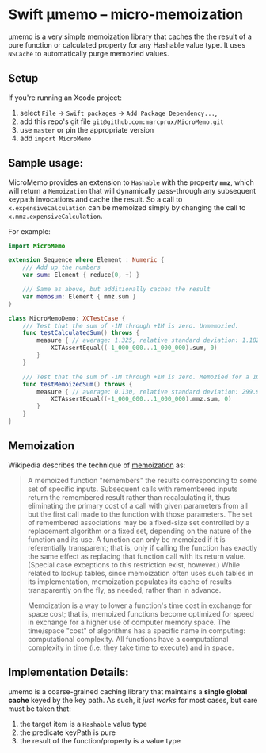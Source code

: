 # Swift μmemo – micro-memoization

μmemo is a very simple memoization library that caches the the result of a pure function or calculated property for any Hashable value type. It uses `NSCache` to automatically purge memozied values.


## Setup
If you're running an Xcode project:

  1. select `File` -> `Swift packages` -> `Add Package Dependency...`,
  2. add this repo's git file `git@github.com:marcprux/MicroMemo.git` 
  3. use `master` or pin the appropriate version
  4. add `import MicroMemo`

## Sample usage:

MicroMemo provides an extension to `Hashable` with the property **`mmz`**, which will return a `Memoization` that will dynamically pass-through any subsequent keypath invocations and cache the result. So a call to `x.expensiveCalculation` can be memoized  simply by changing the call to `x.mmz.expensiveCalculation`.

For example:

```swift
import MicroMemo

extension Sequence where Element : Numeric {
    /// Add up the numbers
    var sum: Element { reduce(0, +) }

    /// Same as above, but additionally caches the result
    var memosum: Element { mmz.sum }
}

class MicroMemoDemo: XCTestCase {
    /// Test that the sum of -1M through +1M is zero. Unmemozied.
    func testCalculatedSum() throws {
        measure { // average: 1.325, relative standard deviation: 1.182%
            XCTAssertEqual((-1_000_000...1_000_000).sum, 0)
        }
    }

    /// Test that the sum of -1M through +1M is zero. Memozied for a 10x win!
    func testMemoizedSum() throws {
        measure { // average: 0.130, relative standard deviation: 299.947%
            XCTAssertEqual((-1_000_000...1_000_000).mmz.sum, 0)
        }
    }
}

```

## Memoization

Wikipedia describes the technique of [memoization](https://en.wikipedia.org/wiki/Memoization) as:

> A memoized function "remembers" the results corresponding to some set of specific inputs. Subsequent calls with remembered inputs return the remembered result rather than recalculating it, thus eliminating the primary cost of a call with given parameters from all but the first call made to the function with those parameters. The set of remembered associations may be a fixed-size set controlled by a replacement algorithm or a fixed set, depending on the nature of the function and its use. A function can only be memoized if it is referentially transparent; that is, only if calling the function has exactly the same effect as replacing that function call with its return value. (Special case exceptions to this restriction exist, however.) While related to lookup tables, since memoization often uses such tables in its implementation, memoization populates its cache of results transparently on the fly, as needed, rather than in advance.
> 
> Memoization is a way to lower a function's time cost in exchange for space cost; that is, memoized functions become optimized for speed in exchange for a higher use of computer memory space. The time/space "cost" of algorithms has a specific name in computing: computational complexity. All functions have a computational complexity in time (i.e. they take time to execute) and in space.



## Implementation Details:

μmemo is a coarse-grained caching library that maintains a **single global cache** keyed by the key path. As such, it *just works* for most cases, but care must be taken that:

 1. the target item is a `Hashable` value type 
 2. the predicate keyPath is pure
 3. the result of the function/property is a value type
